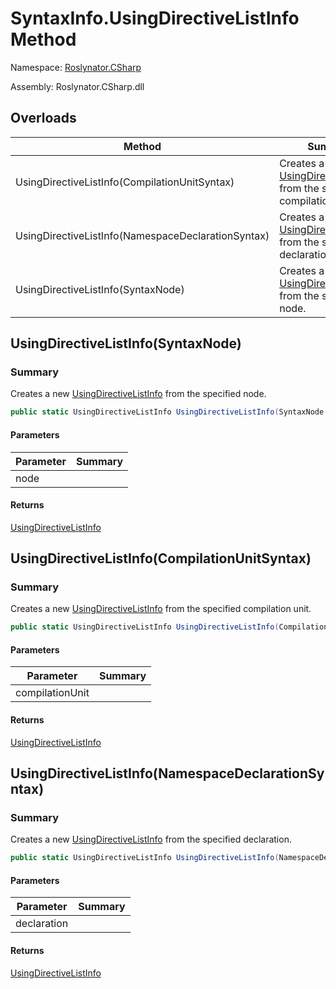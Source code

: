 # SyntaxInfo\.UsingDirectiveListInfo Method

Namespace: [Roslynator.CSharp](../../README.md)

Assembly: Roslynator\.CSharp\.dll

## Overloads

| Method | Summary |
| ------ | ------- |
| UsingDirectiveListInfo\(CompilationUnitSyntax\) | Creates a new [UsingDirectiveListInfo](../../Syntax/UsingDirectiveListInfo/README.md) from the specified compilation unit\. |
| UsingDirectiveListInfo\(NamespaceDeclarationSyntax\) | Creates a new [UsingDirectiveListInfo](../../Syntax/UsingDirectiveListInfo/README.md) from the specified declaration\. |
| UsingDirectiveListInfo\(SyntaxNode\) | Creates a new [UsingDirectiveListInfo](../../Syntax/UsingDirectiveListInfo/README.md) from the specified node\. |

## UsingDirectiveListInfo\(SyntaxNode\)

### Summary

Creates a new [UsingDirectiveListInfo](../../Syntax/UsingDirectiveListInfo/README.md) from the specified node\.

```csharp
public static UsingDirectiveListInfo UsingDirectiveListInfo(SyntaxNode node)
```

#### Parameters

| Parameter | Summary |
| --------- | ------- |
| node | |

#### Returns

[UsingDirectiveListInfo](../../Syntax/UsingDirectiveListInfo/README.md)




## UsingDirectiveListInfo\(CompilationUnitSyntax\)

### Summary

Creates a new [UsingDirectiveListInfo](../../Syntax/UsingDirectiveListInfo/README.md) from the specified compilation unit\.

```csharp
public static UsingDirectiveListInfo UsingDirectiveListInfo(CompilationUnitSyntax compilationUnit)
```

#### Parameters

| Parameter | Summary |
| --------- | ------- |
| compilationUnit | |

#### Returns

[UsingDirectiveListInfo](../../Syntax/UsingDirectiveListInfo/README.md)




## UsingDirectiveListInfo\(NamespaceDeclarationSyntax\)

### Summary

Creates a new [UsingDirectiveListInfo](../../Syntax/UsingDirectiveListInfo/README.md) from the specified declaration\.

```csharp
public static UsingDirectiveListInfo UsingDirectiveListInfo(NamespaceDeclarationSyntax declaration)
```

#### Parameters

| Parameter | Summary |
| --------- | ------- |
| declaration | |

#### Returns

[UsingDirectiveListInfo](../../Syntax/UsingDirectiveListInfo/README.md)




